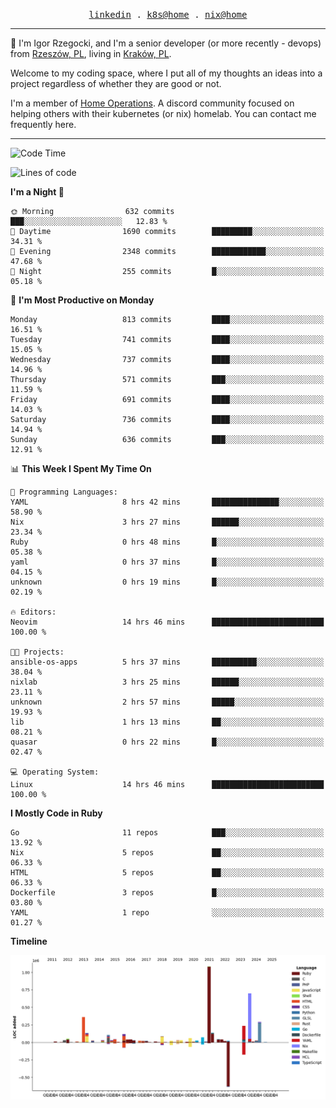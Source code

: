 <p align="center">
  <samp>
    <a href="https://www.linkedin.com/in/ajgon">linkedin</a> .
    <a href="https://github.com/deedee-ops/k8s-gitops">k8s@home</a> .
    <a href="https://github.com/deedee-ops/nixlab">nix@home</a>
  </samp>
</p>

----------------------------------------------------------------

:wave: I'm Igor Rzegocki, and I'm a senior developer (or more recently - devops) from [Rzeszów, PL](https://en.wikipedia.org/wiki/Rzesz%C3%B3w), living in [Kraków, PL](https://en.wikipedia.org/wiki/Krak%C3%B3w).

Welcome to my coding space, where I put all of my thoughts an ideas into a project regardless of whether they are good or not.

I'm a member of [Home Operations](https://discord.gg/home-operations). A discord community focused on helping others with their kubernetes (or nix) homelab. You can contact me frequently here.

----------------------------------------------------------------

<!--START_SECTION:waka-->
![Code Time](http://img.shields.io/badge/Code%20Time-280%20hrs%2035%20mins-blue)

![Lines of code](https://img.shields.io/badge/From%20Hello%20World%20I%27ve%20Written-4.1%20million%20lines%20of%20code-blue)

**I'm a Night 🦉** 

```text
🌞 Morning                632 commits         ███░░░░░░░░░░░░░░░░░░░░░░   12.83 % 
🌆 Daytime                1690 commits        █████████░░░░░░░░░░░░░░░░   34.31 % 
🌃 Evening                2348 commits        ████████████░░░░░░░░░░░░░   47.68 % 
🌙 Night                  255 commits         █░░░░░░░░░░░░░░░░░░░░░░░░   05.18 % 
```
📅 **I'm Most Productive on Monday** 

```text
Monday                   813 commits         ████░░░░░░░░░░░░░░░░░░░░░   16.51 % 
Tuesday                  741 commits         ████░░░░░░░░░░░░░░░░░░░░░   15.05 % 
Wednesday                737 commits         ████░░░░░░░░░░░░░░░░░░░░░   14.96 % 
Thursday                 571 commits         ███░░░░░░░░░░░░░░░░░░░░░░   11.59 % 
Friday                   691 commits         ████░░░░░░░░░░░░░░░░░░░░░   14.03 % 
Saturday                 736 commits         ████░░░░░░░░░░░░░░░░░░░░░   14.94 % 
Sunday                   636 commits         ███░░░░░░░░░░░░░░░░░░░░░░   12.91 % 
```


📊 **This Week I Spent My Time On** 

```text
💬 Programming Languages: 
YAML                     8 hrs 42 mins       ███████████████░░░░░░░░░░   58.90 % 
Nix                      3 hrs 27 mins       ██████░░░░░░░░░░░░░░░░░░░   23.34 % 
Ruby                     0 hrs 48 mins       █░░░░░░░░░░░░░░░░░░░░░░░░   05.38 % 
yaml                     0 hrs 37 mins       █░░░░░░░░░░░░░░░░░░░░░░░░   04.15 % 
unknown                  0 hrs 19 mins       █░░░░░░░░░░░░░░░░░░░░░░░░   02.19 % 

🔥 Editors: 
Neovim                   14 hrs 46 mins      █████████████████████████   100.00 % 

🐱‍💻 Projects: 
ansible-os-apps          5 hrs 37 mins       ██████████░░░░░░░░░░░░░░░   38.04 % 
nixlab                   3 hrs 25 mins       ██████░░░░░░░░░░░░░░░░░░░   23.11 % 
unknown                  2 hrs 57 mins       █████░░░░░░░░░░░░░░░░░░░░   19.93 % 
lib                      1 hrs 13 mins       ██░░░░░░░░░░░░░░░░░░░░░░░   08.21 % 
quasar                   0 hrs 22 mins       █░░░░░░░░░░░░░░░░░░░░░░░░   02.47 % 

💻 Operating System: 
Linux                    14 hrs 46 mins      █████████████████████████   100.00 % 
```

**I Mostly Code in Ruby** 

```text
Go                       11 repos            ███░░░░░░░░░░░░░░░░░░░░░░   13.92 % 
Nix                      5 repos             ██░░░░░░░░░░░░░░░░░░░░░░░   06.33 % 
HTML                     5 repos             ██░░░░░░░░░░░░░░░░░░░░░░░   06.33 % 
Dockerfile               3 repos             █░░░░░░░░░░░░░░░░░░░░░░░░   03.80 % 
YAML                     1 repo              ░░░░░░░░░░░░░░░░░░░░░░░░░   01.27 % 
```



**Timeline**

![Lines of Code chart](https://raw.githubusercontent.com/ajgon/ajgon/master/assets/bar_graph.png)


<!--END_SECTION:waka-->
